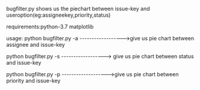 bugfilter.py shows us the piechart between issue-key and useroption(eg:assigneekey,priority,status)

requirements:python-3.7
             matplotlib


usage:
python bugfilter.py -a ------------------>give us pie chart between assignee and issue-key

python bugfilter.py -s ------------------> give us pie chart between status and issue-key

python bugfilter.py -p ------------------->give us pie chart between priority and issue-key